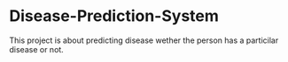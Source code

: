 # Disease-Prediction-System
This project is about predicting disease wether the person has a particilar disease or not.
